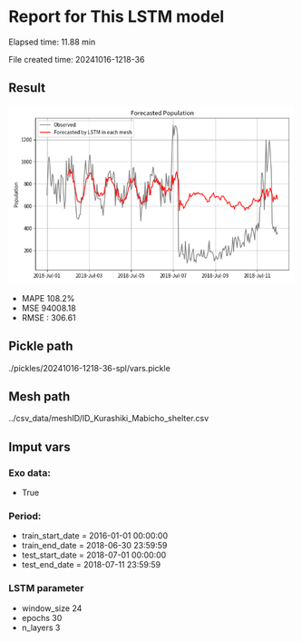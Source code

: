 
# Report for This LSTM model 
Elapsed time: 11.88 min

File created time: 20241016-1218-36

## Result 
<img src="20241016-1218-36.png" width='600'/>

- MAPE	108.2%
- MSE 	94008.18
- RMSE : 306.61

## Pickle path
./pickles/20241016-1218-36-spl/vars.pickle

## Mesh path
../csv_data/meshID/ID_Kurashiki_Mabicho_shelter.csv

## Imput vars

### Exo data:
- True

### Period:
- train_start_date    = 2016-01-01 00:00:00
- train_end_date      = 2018-06-30 23:59:59
- test_start_date     = 2018-07-01 00:00:00  
- test_end_date       = 2018-07-11 23:59:59

### LSTM parameter
- window_size	24
- epochs	30
- n_layers	3

